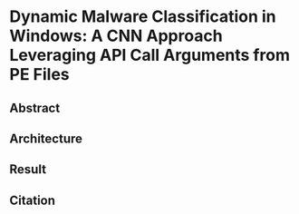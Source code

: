 # Dynamic Malware Classification in Windows: A CNN Approach Leveraging API Call Arguments from PE Files

## Abstract

## Architecture

## Result

## Citation
